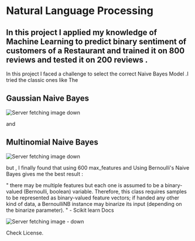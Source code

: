 # Natural Language Processing


## In this project I applied my knowledge of Machine Learning to predict binary sentiment of customers of a Restaurant and trained it on 800 reviews and tested it on 200 reviews .
 
In this project I faced a challenge to select the correct Naive Bayes Model .I tried the classic ones like The 
## Gaussian Naive Bayes 

![Server fetching image down ](https://www.analyticsvidhya.com/wp-content/uploads/2015/09/Bayes_rule-300x172-300x172.png)

and 

## Multinomial Naive Bayes

![Server fetching image down ](https://image.ibb.co/jXuUgm/Screen_Shot_2018_01_17_at_12_23_35_AM.png)

but , I finally found that using 600 max_features and Using Bernoulli's Naive Bayes gives me the best result :

" there may be multiple features but each one is assumed to be a binary-valued (Bernoulli, boolean) variable. Therefore, this class requires samples to be represented as binary-valued feature vectors; if handed any other kind of data, a BernoulliNB instance may binarize its input (depending on the binarize parameter). " - Scikit learn Docs

![Server fetching image - down ](https://image.ibb.co/fMOSZ6/Screen_Shot_2018_01_17_at_12_26_36_AM.png)


Check License.





